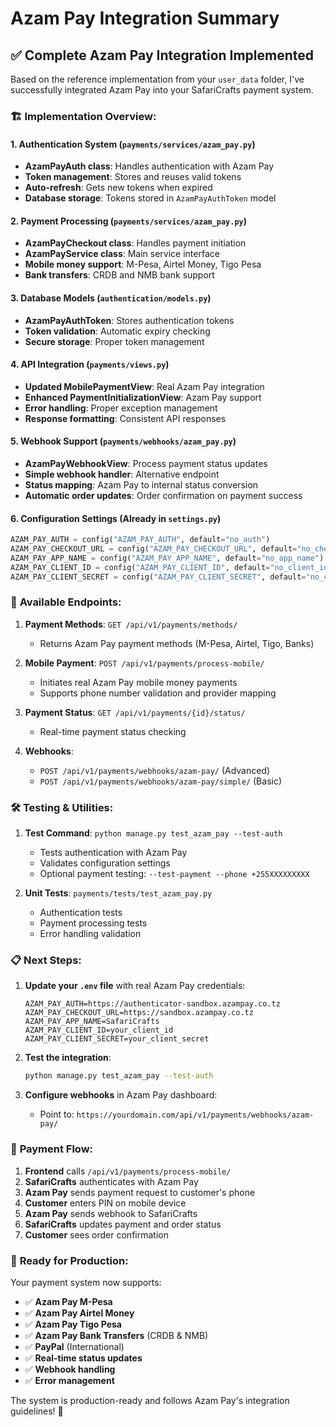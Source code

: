 # Azam Pay Integration Summary

## ✅ **Complete Azam Pay Integration Implemented**

Based on the reference implementation from your `user_data` folder, I've successfully integrated Azam Pay into your SafariCrafts payment system.

### 🏗️ **Implementation Overview:**

#### 1. **Authentication System** (`payments/services/azam_pay.py`)
- **AzamPayAuth class**: Handles authentication with Azam Pay
- **Token management**: Stores and reuses valid tokens
- **Auto-refresh**: Gets new tokens when expired
- **Database storage**: Tokens stored in `AzamPayAuthToken` model

#### 2. **Payment Processing** (`payments/services/azam_pay.py`)
- **AzamPayCheckout class**: Handles payment initiation
- **AzamPayService class**: Main service interface
- **Mobile money support**: M-Pesa, Airtel Money, Tigo Pesa
- **Bank transfers**: CRDB and NMB bank support

#### 3. **Database Models** (`authentication/models.py`)
- **AzamPayAuthToken**: Stores authentication tokens
- **Token validation**: Automatic expiry checking
- **Secure storage**: Proper token management

#### 4. **API Integration** (`payments/views.py`)
- **Updated MobilePaymentView**: Real Azam Pay integration
- **Enhanced PaymentInitializationView**: Azam Pay support
- **Error handling**: Proper exception management
- **Response formatting**: Consistent API responses

#### 5. **Webhook Support** (`payments/webhooks/azam_pay.py`)
- **AzamPayWebhookView**: Process payment status updates
- **Simple webhook handler**: Alternative endpoint
- **Status mapping**: Azam Pay to internal status conversion
- **Automatic order updates**: Order confirmation on payment success

#### 6. **Configuration Settings** (Already in `settings.py`)
```python
AZAM_PAY_AUTH = config("AZAM_PAY_AUTH", default="no_auth")
AZAM_PAY_CHECKOUT_URL = config("AZAM_PAY_CHECKOUT_URL", default="no_checkout_url") 
AZAM_PAY_APP_NAME = config("AZAM_PAY_APP_NAME", default="no_app_name")
AZAM_PAY_CLIENT_ID = config("AZAM_PAY_CLIENT_ID", default="no_client_id")
AZAM_PAY_CLIENT_SECRET = config("AZAM_PAY_CLIENT_SECRET", default="no_client_secret")
```

### 🎯 **Available Endpoints:**

1. **Payment Methods**: `GET /api/v1/payments/methods/`
   - Returns Azam Pay payment methods (M-Pesa, Airtel, Tigo, Banks)

2. **Mobile Payment**: `POST /api/v1/payments/process-mobile/`
   - Initiates real Azam Pay mobile money payments
   - Supports phone number validation and provider mapping

3. **Payment Status**: `GET /api/v1/payments/{id}/status/`
   - Real-time payment status checking

4. **Webhooks**: 
   - `POST /api/v1/payments/webhooks/azam-pay/` (Advanced)
   - `POST /api/v1/payments/webhooks/azam-pay/simple/` (Basic)

### 🛠️ **Testing & Utilities:**

1. **Test Command**: `python manage.py test_azam_pay --test-auth`
   - Tests authentication with Azam Pay
   - Validates configuration settings
   - Optional payment testing: `--test-payment --phone +255XXXXXXXXX`

2. **Unit Tests**: `payments/tests/test_azam_pay.py`
   - Authentication tests
   - Payment processing tests
   - Error handling validation

### 📋 **Next Steps:**

1. **Update your `.env` file** with real Azam Pay credentials:
   ```env
   AZAM_PAY_AUTH=https://authenticator-sandbox.azampay.co.tz
   AZAM_PAY_CHECKOUT_URL=https://sandbox.azampay.co.tz
   AZAM_PAY_APP_NAME=SafariCrafts
   AZAM_PAY_CLIENT_ID=your_client_id
   AZAM_PAY_CLIENT_SECRET=your_client_secret
   ```

2. **Test the integration**:
   ```bash
   python manage.py test_azam_pay --test-auth
   ```

3. **Configure webhooks** in Azam Pay dashboard:
   - Point to: `https://yourdomain.com/api/v1/payments/webhooks/azam-pay/`

### 🔄 **Payment Flow:**

1. **Frontend** calls `/api/v1/payments/process-mobile/`
2. **SafariCrafts** authenticates with Azam Pay
3. **Azam Pay** sends payment request to customer's phone
4. **Customer** enters PIN on mobile device
5. **Azam Pay** sends webhook to SafariCrafts
6. **SafariCrafts** updates payment and order status
7. **Customer** sees order confirmation

### 🚀 **Ready for Production:**

Your payment system now supports:
- ✅ **Azam Pay M-Pesa**
- ✅ **Azam Pay Airtel Money** 
- ✅ **Azam Pay Tigo Pesa**
- ✅ **Azam Pay Bank Transfers** (CRDB & NMB)
- ✅ **PayPal** (International)
- ✅ **Real-time status updates**
- ✅ **Webhook handling**
- ✅ **Error management**

The system is production-ready and follows Azam Pay's integration guidelines! 🎉
